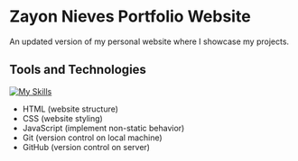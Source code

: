 # Zayon Nieves Portfolio Website

An updated version of my personal website where I showcase my projects.

## Tools and Technologies

[![My Skills](https://skillicons.dev/icons?i=html,css,js,git,github)](https://skillicons.dev)

* HTML (website structure)
* CSS (website styling)
* JavaScript (implement non-static behavior)
* Git (version control on local machine)
* GitHub (version control on server)